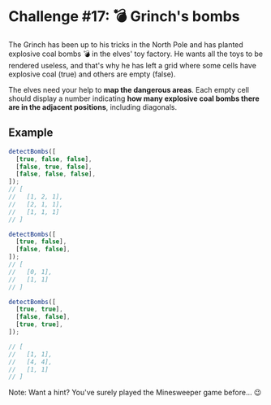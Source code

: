 # Challenge #17: 💣 Grinch's bombs

The Grinch has been up to his tricks in the North Pole and has planted explosive coal bombs 💣 in the elves' toy factory. He wants all the toys to be rendered useless, and that's why he has left a grid where some cells have explosive coal (true) and others are empty (false).

The elves need your help to **map the dangerous areas**. Each empty cell should display a number indicating **how many explosive coal bombs there are in the adjacent positions**, including diagonals.

## Example

```javascript
detectBombs([
  [true, false, false],
  [false, true, false],
  [false, false, false],
]);
// [
//   [1, 2, 1],
//   [2, 1, 1],
//   [1, 1, 1]
// ]

detectBombs([
  [true, false],
  [false, false],
]);
// [
//   [0, 1],
//   [1, 1]
// ]

detectBombs([
  [true, true],
  [false, false],
  [true, true],
]);

// [
//   [1, 1],
//   [4, 4],
//   [1, 1]
// ]
```

Note: Want a hint? You've surely played the Minesweeper game before… 😉
